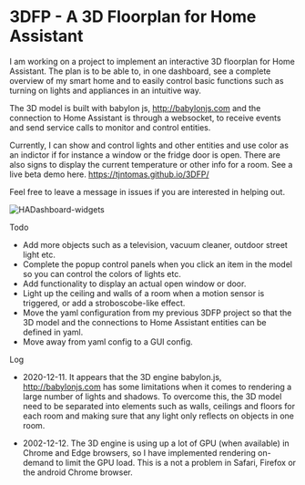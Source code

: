 # 3DFP - A 3D Floorplan for Home Assistant

I am working on a project to implement an interactive 3D floorplan for Home Assistant. The plan is to be able to, in one dashboard, see a complete overview of my smart home and to easily control basic functions such as turning on lights and appliances in an intuitive way.

The 3D model is built with babylon js, http://babylonjs.com and the connection to Home Assistant is through a websocket, to receive events and send service calls to monitor and control entities. 

Currently, I can show and control lights and other entities and use color as an indictor if for instance a window or the fridge door is open. There are also signs to display the current temperature or other info for a room.
See a live beta demo here. https://tjntomas.github.io/3DFP/

Feel free to leave a message in issues if you are interested in helping out.


![HADashboard-widgets](https://github.com/tjntomas/3DFP/blob/main/img/3dfp.jpg?raw=true)


Todo
- Add more objects such as a television, vacuum cleaner, outdoor street light etc.
- Complete the popup control panels when you click an item in the model so you can control the colors of lights etc.
- Add functionality to display an actual open window or door.
- Light up the ceiling and walls of a room when a motion sensor is triggered, or add a stroboscobe-like effect.
- Move the yaml configuration from my previous 3DFP project so that the 3D model and the connections to Home Assistant entities can be defined in yaml.
- Move away from yaml config to a GUI config.



Log
- 2020-12-11. It appears that the 3D engine babylon.js, http://babylonjs.com has some limitations when it comes to rendering a large number of lights and shadows. To overcome this, the 3D model  need to be separated into elements such as walls, ceilings and floors for each room and making sure that any light only reflects on objects in one room.

- 2002-12-12. The 3D engine is using up a lot of GPU (when available) in Chrome and Edge browsers, so I have implemented rendering on-demand to limit the GPU load. This is a not a problem in Safari, Firefox or the android Chrome browser.
